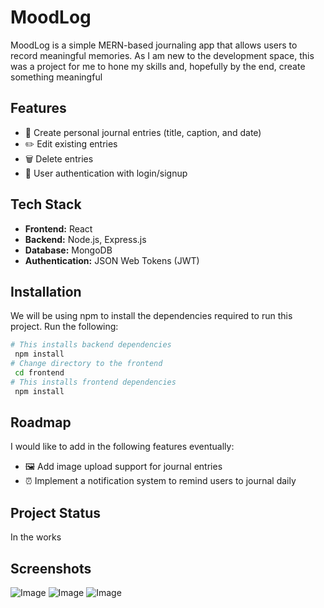 # MoodLog

MoodLog is a simple MERN-based journaling app that allows users to record meaningful memories. As I am new to the development space, this was a project for me to hone my skills and, hopefully by the end, create something meaningful 

## Features

- 📓 Create personal journal entries (title, caption, and date)
- ✏️ Edit existing entries
- 🗑️ Delete entries
- 🔐 User authentication with login/signup

## Tech Stack

- **Frontend:** React  
- **Backend:** Node.js, Express.js  
- **Database:** MongoDB  
- **Authentication:** JSON Web Tokens (JWT)

## Installation

We will be using npm to install the dependencies required to run this project. Run the following:

```bash
# This installs backend dependencies
 npm install
# Change directory to the frontend
 cd frontend
# This installs frontend dependencies
 npm install
```
## Roadmap
I would like to add in the following features eventually:
- 🖼️ Add image upload support for journal entries
- ⏰ Implement a notification system to remind users to journal daily

## Project Status
In the works

## Screenshots
![Image](https://github.com/user-attachments/assets/2beb19ca-4cf4-4fc4-a3c3-87dcb675e9b7)
![Image](https://github.com/user-attachments/assets/2b3b78f9-314d-46df-a0ac-a77e641381f3)
![Image](https://github.com/user-attachments/assets/e9f3c0ea-2b78-43f0-a9ff-51d8ebe755a5)
